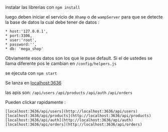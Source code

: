 instalar las librerias con `npm install` 

luego deben iniciar el servicio de `Xhamp` o de `wampServer` para que se detecte la base de datos la cual debe tener de datos : 

    * host:'127.0.0.1',
    * port:3306,
    * user:'root',
    * password:'',
    * db: 'mega_shop'

Obviamente esos datos son los que le puse default. Si el de ustedes se llama diferente pos le cambian en `/config/helpers.js`

se ejecuta con `npm start`

Se lanza en [localhost:3636](http://localhost:3636)

las apis son: 
     `/api/users`
     `/api/products`
     `/api/auth`
     `/api/orders`

Pueden clickar rapidamente  : 

    [localhost:3636/api/users](http://localhost:3636/api/users)
    [localhost:3636/api/products](http://localhost:3636/api/products)
    [localhost:3636/api/auth](http://localhost:3636/api/auth)
    [localhost:3636/api/orders](http://localhost:3636/api/orders)
